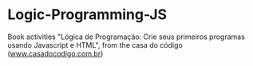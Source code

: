 # Logic-Programming-JS
Book activities "Lógica de Programação: Crie seus primeiros programas usando Javascript e HTML", from the casa do código (www.casadocodigo.com.br)
